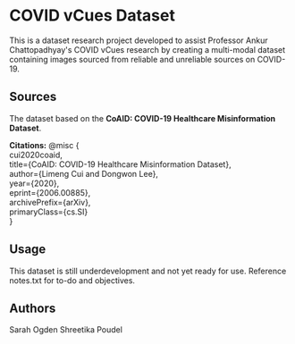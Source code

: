 # COVID vCues Dataset

This is a dataset research project developed to assist Professor Ankur Chattopadhyay's COVID vCues research by creating a multi-modal dataset containing images sourced from reliable and unreliable sources on COVID-19.

## Sources

The dataset based on the **CoAID: COVID-19 Healthcare Misinformation Dataset**.

**Citations:**
@misc {  
  cui2020coaid,  
  title={CoAID: COVID-19 Healthcare Misinformation Dataset},  
  author={Limeng Cui and Dongwon Lee},  
  year={2020},  
  eprint={2006.00885},  
  archivePrefix={arXiv},  
  primaryClass={cs.SI}  
}

## Usage

This dataset is still underdevelopment and not yet ready for use. Reference notes.txt for to-do and objectives.

## Authors
Sarah Ogden
Shreetika Poudel
